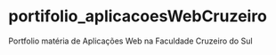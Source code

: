 # portifolio_aplicacoesWebCruzeiro
Portfolio matéria de Aplicações Web na Faculdade Cruzeiro do Sul
